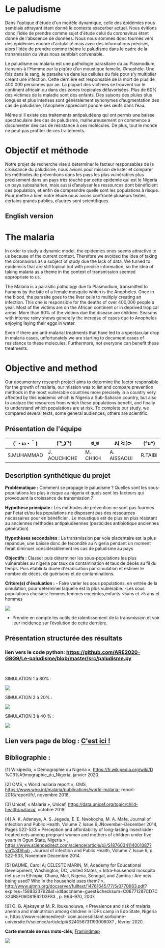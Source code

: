 # Le paludisme

Dans l'optique d'étude d'un modèle dynamique, celle des épidémies nous semblais attrayant étant donné le contexte exacerber actuel. Nous évitions donc l'idée de prendre comme sujet d'étude celui du coronavirus étant donné de l'abscence de données. Nous nous sommes donc tournés vers des épidémies encore d'actulalité mais avec des informations précises, alors l'idée de prendre comme thème le paludisme dans le cadre de la transmission du virus nous semblait convenable.  


Le paludisme ou malaria est une pathologie parasitaire du au Plasmodium, transmis à l’Homme par la piqûre d’un moustique femelle, l’Anophèle. Une fois dans le sang, le parasite va dans les cellules du foie pour s’y multiplier créant une infection. Cette dernière est responsable de la mort de plus de 400 000 personnes par an. La plupart des victimes se trouvent sur le continent africain ou dans des zones tropicales défavorisées. Plus de 60% des victimes de la maladie sont des enfants. Des saisons des pluies plus longues et plus intenses sont généralement synonymes d’augmentation des cas de
paludisme, l’Anophèle appréciant pondre ses œufs dans l’eau.


Même si il existe des traitements antipaludéens qui ont permis une baisse spectaculaire des cas de paludisme, malheureusement on commence à documenter des cas de résistance à ces molécules. De plus, tout le monde ne peut pas profiter de ces traitements.

#  Objectif et méthode 

Notre projet de recherche vise à déterminer le facteur responsables de la croissance du paludisme, nous avions pour mission de lister et comparer les méthodes de préventions dans les pays les plus vulnérables plus precisement dans un pays très touché par cette epidemie qui est le Nigeria un pays subsaharien, mais aussi d’analyser les ressources dont bénéficient ces population, et enfin de comprendre quelle sont les populations à risque.
Pour mettre à bien notre étude nous avons confronté plusieurs textes, certains grands publics, d’autres sont scientifiques.

## English version

# The malaria

In order to study a dynamic model, the epidemics ones seems attractive to us because of the current context. Therefore we avoided the idea of taking the coronavirus as a subject of study due the lack of data. We turned to epidemics that are still topical but with precise information, so the idea of taking malaria as a theme in the context of transmission seemed appropriate to us.


The Malaria is a parasitic pathology due to Plasmodium, transmitted to humans by the bite of a female mosquito which is the Anopheles. Once in the blood, the parasite goes to the liver cells to multiply creating an infection. This one is responsible for the deaths of over 400,000 people a year. Most of the victims are on the African continent or in deprived tropical areas. More than 60% of the victims due the disease are children. Seasons with intense rainy shows generally the increase of cases due to Anopheles enjoying laying their eggs in water.


Even if there are anti-malarial treatments that have led to a spectacular drop in malaria cases, unfortunately we are starting to document cases of resistance to these molecules. Furthermore, not everyone can benefit these treatments.

#  Objective and method

Our documentary research project aims to determine the factor responsible for the growth of malaria, our mission was to list and compare prevention methods in the most vulnerable countries more precisely in a country very affected by this epidemic which is Nigeria a Sub-Saharan country, but also to analyze the resources from which these populations benefit, and finally to understand which populations are at risk.
To complete our study, we compared several texts, some general audiences, others are scientific.

## Présentation de l'équipe

|(´・ω・｀)| ( ͡° ͜ʖ ͡°) | ಠ_ಠ | ᕕ( ᐛ )ᕗ | (^u^) |
|-----|--|--|--|--|
| S.MUHAMMAD| J. AOUCHICHE | M. CHIKH  | A. AISSAOUI  | R.TAIBI |


## Description synthétique du projet

**Problématique :** Comment se propage le paludisme ?
Quelles sont les sous-populations les plus à risque au nigeria et quels sont les facteurs qui provoquent la croissance de transmission ?

**Hypothèse principale :** Les méthodes de prévention ne sont pas fournies par l'etat et/ou les populations ne disposent pas des ressources nécessaires pour en bénéficier .
Le moustique est de plus en plus résistant au anciennes méthodes antipaludéennes (pesticides antibiotique anciennes génération)

**Hypothèses secondaires :** La transmission par voie placentaire est la plus répandue, une baisse donc de fécondité au Nigeria pendant un moment ferait diminuer considérablement les cas de paludisme au pays

**Objectifs :** Classer puis déterminer les sous-populations les plus vulnérables au nigeria par taux de contamination et taux de décès au fil du temps.
Puis établir la durée d'éradication par simulation et estimer le nombre de décès, de guérisons  et de contaminations.

**Critère(s) d'évaluation :** -  Faire varier les sous populations, en entrée de la simulation, pour déterminer laquelle est la plus vulnérable.
-Les sous populations choisies: femmes,femmes enceintes,enfants <5ans et >5 ans et hommes

![](image/donnée.png)

- Prendre en compte les outils de ralentissement de la transmission et voir leur incidence sur l’évolution de cette dernière. 


## Présentation structurée des résultats

### lien vers le code python: https://github.com/ARE2020-G8G9/Le-paludisme/blob/master/src/paludisme.py


 

SIMULATION 1 à 80% :



![](image/paludisme80.png)
 


 
SIMULATION 2 à 20% :



![](image/paludisme20.png)
 

 


SIMULATION 3 à 40 % :



![](image/paludisme40.png) 



## Lien vers page de blog : <a href="blog.html"> C'est ici ! </a>

## Bibliographie :
[1] Wikipédia, « Démographie du Nigeria », https://fr.wikipedia.org/wiki/D
%C3%A9mographie_du_Nigeria, janvier 2020.


[2] OMS, « World malaria report », OMS, https://www.who.int/malaria/publications/world-malaria-
report-2018/report/fr/, novembre 2018.


[3] Unicef, « Malaria », Unicef, https://data.unicef.org/topic/child-health/malaria/, octobre 2019.


[4] A. K. Adeneye, A. S. Jegede, E. E. Nwokocha, M. A. Mafe, Journal of infection and Public Health,
Volume 7, Issue 6,JNovember–December 2014, Pages 522-533
« Perception and affordability of long-lasting insecticide-treated nets among pregnant women and
mothers of children under five years in Ogun State, Nigeria » ,
https://www.sciencedirect.com/science/article/pii/S1876034114001087?via%3Dihub , Journal of
infection and Public Health, Volume 7, Issue 6, p. 522-533, Novembre Décembre 2014.


[5] BAUME, Carol A; CELESTE MARIN, M, Academy for Educational Development, Washington, DC,
United States, « Intra-household mosquito net use in Ethiopia, Ghana, Mali, Nigeria, Senegal, and
Zambia : Are nets being used? Who in the household uses them? »,
http://www.ajtmh.org/docserver/fulltext/14761645/77/5/0770963.pdf?
expires=1588323792&id=id&accname=guest&checksum=C08771287CD7C324B5F09D81E62D3F83 ,
p. 964-970, 2007.


[6] O. G. Ajakaye et M. R. Ibukunoluwa, « Prevalence and risk of malaria, anemia and malnutrition
among children in IDPs camp in Edo State, Nigeria », https://www-sciencedirect-
com.accesdistant.sorbonne-universite.fr/science/article/pii/S240567311930090X? , février 2020.


**Carte mentale de nos mots-clés,** <a href="https://framindmap.org/mindmaps/index.html#">Framindmap </a> 

![](image/carte.png)



